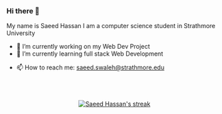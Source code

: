 ### Hi there 👋
My name is Saeed Hassan
I am a computer science student in Strathmore University
<!--
**Alaswad777/Alaswad777** is a ✨ _special_ ✨ repository because its `README.md` (this file) appears on your GitHub profile.

Here are some ideas to get you started:-->

- 🔭 I’m currently working on my Web Dev Project
- 🌱 I’m currently learning full stack Web Development
<!-- - 👯 I’m looking to collaborate on ...
- 🤔 I’m looking for help with ...
- 💬 Ask me about ... -->
- 📫 How to reach me: saeed.swaleh@strathmore.edu
<!-- - 😄 Pronouns: ...
- ⚡ Fun fact: ... -->
<br><br>
<p align="center">
    <a href="https://github.com/Alaswad777/github-readme-streak-stats">
        <img title="🔥 Get streak stats for your profile at git.io/streak-stats" alt="Saeed Hassan's streak" src="https://github-readme-streak-stats.herokuapp.com/?user=Alaswad777&theme=black-ice&hide_border=false&stroke=0000&background=1c041c"/>
    </a>
</p>
